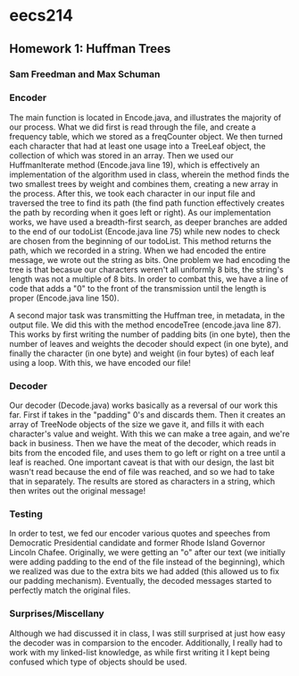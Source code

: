 # eecs214
## Homework 1: Huffman Trees
### Sam Freedman and Max Schuman


### Encoder 
The main function is located in Encode.java, and illustrates the majority of our process.
What we did first is read through the file, and create a frequency table, which we stored as a freqCounter object. 
We then turned each character that had at least one usage into a TreeLeaf object, the collection of which was stored in an array. 
Then we used our HuffmanIterate method (Encode.java line 19), which is effectively an implementation of the algorithm used in class, wherein the method finds the two smallest trees by weight and combines them, creating a new array in the process. 
After this, we took each character in our input file and traversed the tree to find its path (the find path function effectively creates the path by recording when it goes left or right). As our implementation works, we have used a breadth-first search, as deeper branches are added to the end of our todoList (Encode.java line 75) while new nodes to check are chosen from the beginning of our todoList. This method returns the path, which we recorded in a string. 
When we had encoded the entire message, we wrote out the string as bits. 
One problem we had encoding the tree is that becasue our characters weren't all uniformly 8 bits, the string's length was not a multiple of 8 bits. In order to combat this, we have a line of code that adds a "0" to the front of the transmission until the length is proper (Encode.java line 150).

A second major task was transmitting the Huffman tree, in metadata, in the output file. We did this with the method encodeTree (encode.java line 87).
This works by first writing the number of padding bits (in one byte), then the number of leaves and weights the decoder should expect (in one byte), and finally the character (in one byte) and weight (in four bytes) of each leaf using a loop. 
With this, we have encoded our file!

### Decoder
Our decoder (Decode.java) works basically as a reversal of our work this far. First if takes in the "padding" 0's and discards them. Then it creates an array of TreeNode objects of the size we gave it, and fills it with each character's value and weight. With this we can make a tree again, and we're back in business. 
Then we have the meat of the decoder, which reads in bits from the encoded file, and uses them to go left or right on a tree until a leaf is reached. One important caveat is that with our design, the last bit wasn't read because the end of file was reached, and so we had to take that in separately. 
The results are stored as characters in a string, which then writes out the original message!

### Testing
In order to test, we fed our encoder various quotes and speeches from Democratic Presidential candidate and former Rhode Island Governor Lincoln Chafee. Originally, we were getting an "o" after our text (we initially were adding padding to the end of the file instead of the beginning), which we realized was due to the extra bits we had added (this allowed us to fix our padding mechanism). Eventually, the decoded messages started to perfectly match the original files. 

### Surprises/Miscellany
Although we had discussed it in class, I was still surprised at just how easy the decoder was in comparsion to the encoder. Additionally, I really had to work with my linked-list knowledge, as while first writing it I kept being confused which type of objects should be used. 


